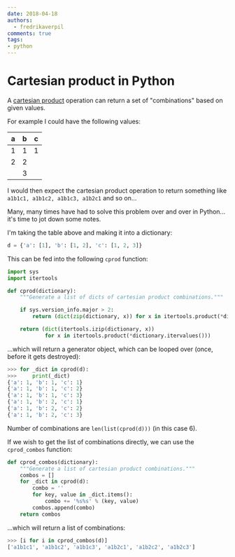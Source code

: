 ```yaml
---
date: 2018-04-18
authors:
  - fredrikaverpil
comments: true
tags:
- python
---
```


# Cartesian product in Python

A [cartesian product](https://en.wikipedia.org/wiki/Cartesian_product) operation can return a set of "combinations" based on given values.

<!-- more -->

For example I could have the following values:

| a   | b   | c   |
| --- | --- | --- |
| 1   | 1   | 1   |
| 2   | 2   |
|     | 3   |

I would then expect the cartesian product operation to return something like `a1b1c1, a1b1c2, a1b1c3, a1b2c1` and so on...

Many, many times have had to solve this problem over and over in Python... it's time to jot down some notes.

I'm taking the table above and making it into a dictionary:

```python
d = {'a': [1], 'b': [1, 2], 'c': [1, 2, 3]}
```

This can be fed into the following `cprod` function:

```python
import sys
import itertools

def cprod(dictionary):
    """Generate a list of dicts of cartesian product combinations."""

    if sys.version_info.major > 2:
        return (dict(zip(dictionary, x)) for x in itertools.product(*dictionary.values()))

    return (dict(itertools.izip(dictionary, x))
            for x in itertools.product(*dictionary.itervalues()))
```

...which will return a generator object, which can be looped over (once, before it gets destroyed):

```python
>>> for _dict in cprod(d):
>>>     print(_dict)
{'a': 1, 'b': 1, 'c': 1}
{'a': 1, 'b': 1, 'c': 2}
{'a': 1, 'b': 1, 'c': 3}
{'a': 1, 'b': 2, 'c': 1}
{'a': 1, 'b': 2, 'c': 2}
{'a': 1, 'b': 2, 'c': 3}
```

Number of combinations are `len(list(cprod(d)))` (in this case 6).

If we wish to get the list of combinations directly, we can use the `cprod_combos` function:

```python
def cprod_combos(dictionary):
    """Generate a list of cartesian product combinations."""
    combos = []
    for _dict in cprod(d):
        combo = ''
        for key, value in _dict.items():
            combo += '%s%s' % (key, value)
        combos.append(combo)
    return combos
```

...which will return a list of combinations:

```python
>>> [i for i in cprod_combos(d)]
['a1b1c1', 'a1b1c2', 'a1b1c3', 'a1b2c1', 'a1b2c2', 'a1b2c3']
```
